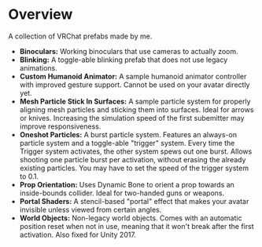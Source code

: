 # Overview

A collection of VRChat prefabs made by me.

* **Binoculars:** Working binoculars that use cameras to actually zoom.
* **Blinking:** A toggle-able blinking prefab that does not use legacy animations.
* **Custom Humanoid Animator:** A sample humanoid animator controller with improved gesture support. Cannot be used on your avatar directly yet.
* **Mesh Particle Stick In Surfaces:** A sample particle system for properly aligning mesh particles and sticking them into surfaces. Ideal for arrows or knives. Increasing the simulation speed of the first subemitter may improve responsiveness.
* **Oneshot Particles:** A burst particle system. Features an always-on particle system and a toggle-able "trigger" system. Every time the Trigger system activates, the other system spews out one burst. Allows shooting one particle burst per activation, without erasing the already existing particles. You may have to set the speed of the trigger system to 0.1.
* **Prop Orientation:** Uses Dynamic Bone to orient a prop towards an inside-bounds collider. Ideal for two-handed guns or weapons.
* **Portal Shaders:** A stencil-based "portal" effect that makes your avatar invisible unless viewed from certain angles.
* **World Objects:** Non-legacy world objects. Comes with an automatic position reset when not in use, meaning that it won't break after the first activation. Also fixed for Unity 2017.
